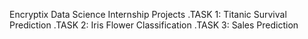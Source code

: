 Encryptix Data Science Internship Projects
.TASK 1: Titanic Survival Prediction
.TASK 2: Iris Flower Classification
.TASK 3: Sales Prediction

